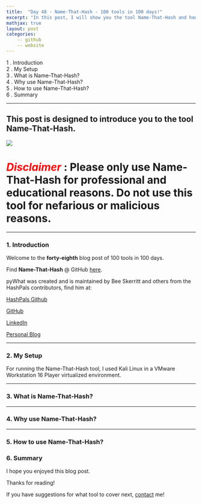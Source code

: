 ```yaml
---
title:  "Day 48 - Name-That-Hash - 100 tools in 100 days!"
excerpt: "In this post, I will show you the tool Name-That-Hash and how it works."
mathjax: true
layout: post
categories:
    -- github
    -- website
---
```


1 . Introduction
<br>
2 . My Setup
<br>
3 . What is Name-That-Hash?
<br>
4 . Why use Name-That-Hash?
<br>
5 . How to use Name-That-Hash?
<br>
6 . Summary

---

## This post is designed to introduce you to the tool Name-That-Hash.

![](PLACEHOLDER_TOOL_PHOTO)

# <span style="color:red">***Disclaimer***</span> : **Please only use Name-That-Hash for professional and educational reasons. Do not use this tool for nefarious or malicious reasons.**

---

### 1. **Introduction**

Welcome to the **forty-eighth** blog post of 100 tools in 100 days.<br> 

Find **Name-That-Hash** @ GitHub [here](https://github.com/HashPals/Name-That-Hash).

pyWhat was created and is maintained by Bee Skerritt and others from the HashPals contributors, find him at:

[HashPals Github](https://github.com/HashPals)

[GitHub](https://github.com/bee-san)

[LinkedIn](https://www.linkedin.com/in/brandonls/)

[Personal Blog](https://skerritt.blog/)


---

### 2. **My Setup**

For running the Name-That-Hash tool, I used Kali Linux in a VMware Workstation 16 Player virtualized environment.

---

### 3. **What is Name-That-Hash?**



---

### 4. **Why use Name-That-Hash?**




---

### 5. **How to use Name-That-Hash?**


### 6. **Summary**


I hope you enjoyed this blog post.

Thanks for reading!<br>

If you have suggestions for what tool to cover next, [contact](mailto:matthew.o.mccorkle@gmail.com) me!
